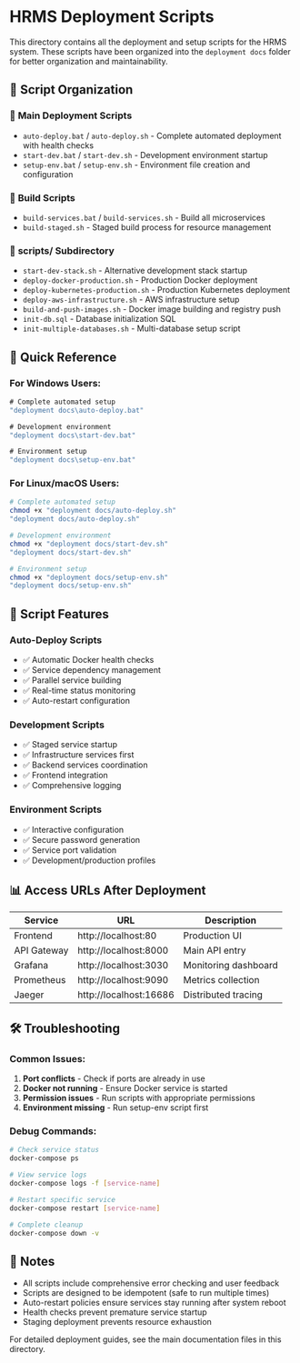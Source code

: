 # HRMS Deployment Scripts

This directory contains all the deployment and setup scripts for the HRMS system. These scripts have been organized into the `deployment docs` folder for better organization and maintainability.

## 📂 Script Organization

### 🚀 **Main Deployment Scripts**
- `auto-deploy.bat` / `auto-deploy.sh` - Complete automated deployment with health checks
- `start-dev.bat` / `start-dev.sh` - Development environment startup  
- `setup-env.bat` / `setup-env.sh` - Environment file creation and configuration

### 🔨 **Build Scripts**
- `build-services.bat` / `build-services.sh` - Build all microservices
- `build-staged.sh` - Staged build process for resource management

### 📁 **scripts/ Subdirectory**
- `start-dev-stack.sh` - Alternative development stack startup
- `deploy-docker-production.sh` - Production Docker deployment
- `deploy-kubernetes-production.sh` - Production Kubernetes deployment
- `deploy-aws-infrastructure.sh` - AWS infrastructure setup
- `build-and-push-images.sh` - Docker image building and registry push
- `init-db.sql` - Database initialization SQL
- `init-multiple-databases.sh` - Multi-database setup script

## 🎯 **Quick Reference**

### For Windows Users:
```cmd
# Complete automated setup
"deployment docs\auto-deploy.bat"

# Development environment
"deployment docs\start-dev.bat"

# Environment setup
"deployment docs\setup-env.bat"
```

### For Linux/macOS Users:
```bash
# Complete automated setup
chmod +x "deployment docs/auto-deploy.sh"
"deployment docs/auto-deploy.sh"

# Development environment  
chmod +x "deployment docs/start-dev.sh"
"deployment docs/start-dev.sh"

# Environment setup
chmod +x "deployment docs/setup-env.sh"
"deployment docs/setup-env.sh"
```

## 🔧 **Script Features**

### Auto-Deploy Scripts
- ✅ Automatic Docker health checks
- ✅ Service dependency management
- ✅ Parallel service building
- ✅ Real-time status monitoring
- ✅ Auto-restart configuration

### Development Scripts
- ✅ Staged service startup
- ✅ Infrastructure services first
- ✅ Backend services coordination
- ✅ Frontend integration
- ✅ Comprehensive logging

### Environment Scripts  
- ✅ Interactive configuration
- ✅ Secure password generation
- ✅ Service port validation
- ✅ Development/production profiles

## 📊 **Access URLs After Deployment**

| Service | URL | Description |
|---------|-----|-------------|
| Frontend | http://localhost:80 | Production UI |
| API Gateway | http://localhost:8000 | Main API entry |
| Grafana | http://localhost:3030 | Monitoring dashboard |
| Prometheus | http://localhost:9090 | Metrics collection |
| Jaeger | http://localhost:16686 | Distributed tracing |

## 🛠️ **Troubleshooting**

### Common Issues:
1. **Port conflicts** - Check if ports are already in use
2. **Docker not running** - Ensure Docker service is started
3. **Permission issues** - Run scripts with appropriate permissions
4. **Environment missing** - Run setup-env script first

### Debug Commands:
```bash
# Check service status
docker-compose ps

# View service logs
docker-compose logs -f [service-name]

# Restart specific service
docker-compose restart [service-name]

# Complete cleanup
docker-compose down -v
```

## 📝 **Notes**

- All scripts include comprehensive error checking and user feedback
- Scripts are designed to be idempotent (safe to run multiple times)
- Auto-restart policies ensure services stay running after system reboot
- Health checks prevent premature service startup
- Staging deployment prevents resource exhaustion

For detailed deployment guides, see the main documentation files in this directory.
